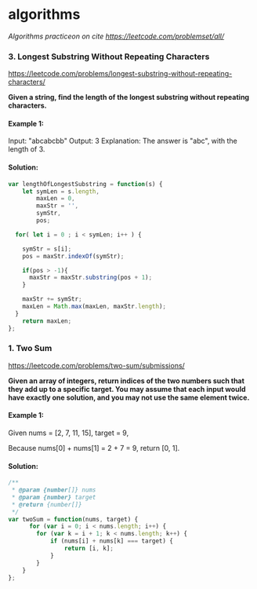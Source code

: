 # algorithms
*Algorithms practiceon on cite https://leetcode.com/problemset/all/*

### 3. Longest Substring Without Repeating Characters
https://leetcode.com/problems/longest-substring-without-repeating-characters/

**Given a string, find the length of the longest substring without repeating characters.**

#### Example 1:

Input: "abcabcbb"
Output: 3 
Explanation: The answer is "abc", with the length of 3. 

 #### Solution: 
```javascript
var lengthOfLongestSubstring = function(s) {
    let symLen = s.length,
        maxLen = 0,
        maxStr = '',
        symStr,
        pos;

  for( let i = 0 ; i < symLen; i++ ) {

    symStr = s[i];
    pos = maxStr.indexOf(symStr);

    if(pos > -1){
      maxStr = maxStr.substring(pos + 1);
    }

    maxStr += symStr;
    maxLen = Math.max(maxLen, maxStr.length);
  }
    return maxLen;
};
```
### 1. Two Sum
https://leetcode.com/problems/two-sum/submissions/

**Given an array of integers, return indices of the two numbers such that they add up to a specific target.
You may assume that each input would have exactly one solution, and you may not use the same element twice.**

#### Example 1:

Given nums = [2, 7, 11, 15], target = 9,

Because nums[0] + nums[1] = 2 + 7 = 9,
return [0, 1].

 #### Solution: 
```javascript
/**
 * @param {number[]} nums
 * @param {number} target
 * @return {number[]}
 */
var twoSum = function(nums, target) {
      for (var i = 0; i < nums.length; i++) {
        for (var k = i + 1; k < nums.length; k++) {
            if (nums[i] + nums[k] === target) {
                return [i, k];
            }
        }
    }
};
```
